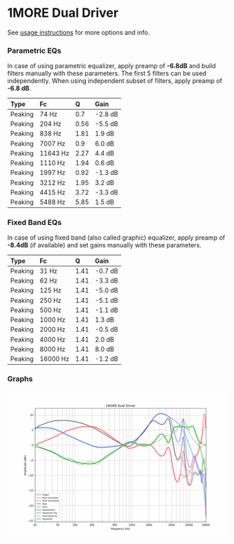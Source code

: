 # 1MORE Dual Driver
See [usage instructions](https://github.com/jaakkopasanen/AutoEq#usage) for more options and info.

### Parametric EQs
In case of using parametric equalizer, apply preamp of **-6.8dB** and build filters manually
with these parameters. The first 5 filters can be used independently.
When using independent subset of filters, apply preamp of **-6.8 dB**.

| Type    | Fc       |    Q | Gain    |
|:--------|:---------|:-----|:--------|
| Peaking | 74 Hz    | 0.7  | -2.8 dB |
| Peaking | 204 Hz   | 0.56 | -5.5 dB |
| Peaking | 838 Hz   | 1.81 | 1.9 dB  |
| Peaking | 7007 Hz  | 0.9  | 6.0 dB  |
| Peaking | 11643 Hz | 2.27 | 4.4 dB  |
| Peaking | 1110 Hz  | 1.94 | 0.6 dB  |
| Peaking | 1997 Hz  | 0.92 | -1.3 dB |
| Peaking | 3212 Hz  | 1.95 | 3.2 dB  |
| Peaking | 4415 Hz  | 3.72 | -3.3 dB |
| Peaking | 5488 Hz  | 5.85 | 1.5 dB  |

### Fixed Band EQs
In case of using fixed band (also called graphic) equalizer, apply preamp of **-8.4dB**
(if available) and set gains manually with these parameters.

| Type    | Fc       |    Q | Gain    |
|:--------|:---------|:-----|:--------|
| Peaking | 31 Hz    | 1.41 | -0.7 dB |
| Peaking | 62 Hz    | 1.41 | -3.3 dB |
| Peaking | 125 Hz   | 1.41 | -5.0 dB |
| Peaking | 250 Hz   | 1.41 | -5.1 dB |
| Peaking | 500 Hz   | 1.41 | -1.1 dB |
| Peaking | 1000 Hz  | 1.41 | 1.3 dB  |
| Peaking | 2000 Hz  | 1.41 | -0.5 dB |
| Peaking | 4000 Hz  | 1.41 | 2.0 dB  |
| Peaking | 8000 Hz  | 1.41 | 8.0 dB  |
| Peaking | 16000 Hz | 1.41 | -1.2 dB |

### Graphs
![](./1MORE%20Dual%20Driver.png)